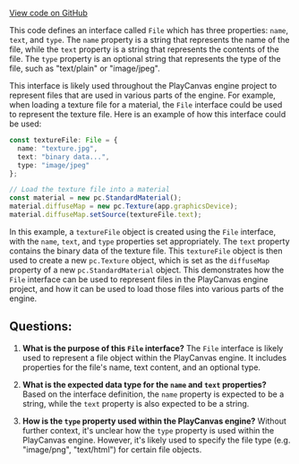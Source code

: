 [View code on GitHub](https://github.com/playcanvas/engine/examples/src/app/helpers/types.ts)

This code defines an interface called `File` which has three properties: `name`, `text`, and `type`. The `name` property is a string that represents the name of the file, while the `text` property is a string that represents the contents of the file. The `type` property is an optional string that represents the type of the file, such as "text/plain" or "image/jpeg".

This interface is likely used throughout the PlayCanvas engine project to represent files that are used in various parts of the engine. For example, when loading a texture file for a material, the `File` interface could be used to represent the texture file. Here is an example of how this interface could be used:

```typescript
const textureFile: File = {
  name: "texture.jpg",
  text: "binary data...",
  type: "image/jpeg"
};

// Load the texture file into a material
const material = new pc.StandardMaterial();
material.diffuseMap = new pc.Texture(app.graphicsDevice);
material.diffuseMap.setSource(textureFile.text);
```

In this example, a `textureFile` object is created using the `File` interface, with the `name`, `text`, and `type` properties set appropriately. The `text` property contains the binary data of the texture file. This `textureFile` object is then used to create a new `pc.Texture` object, which is set as the `diffuseMap` property of a new `pc.StandardMaterial` object. This demonstrates how the `File` interface can be used to represent files in the PlayCanvas engine project, and how it can be used to load those files into various parts of the engine.
## Questions: 
 1. **What is the purpose of this `File` interface?** 
The `File` interface is likely used to represent a file object within the PlayCanvas engine. It includes properties for the file's name, text content, and an optional type.

2. **What is the expected data type for the `name` and `text` properties?** 
Based on the interface definition, the `name` property is expected to be a string, while the `text` property is also expected to be a string.

3. **How is the `type` property used within the PlayCanvas engine?** 
Without further context, it's unclear how the `type` property is used within the PlayCanvas engine. However, it's likely used to specify the file type (e.g. "image/png", "text/html") for certain file objects.